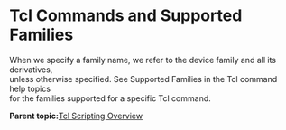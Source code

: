 # Tcl Commands and Supported Families

When we specify a family name, we refer to the device family and all its derivatives,<br /> unless otherwise specified. See Supported Families in the Tcl command help topics<br /> for the families supported for a specific Tcl command.

**Parent topic:**[Tcl Scripting Overview](GUID-57D1B766-9771-410F-B0F1-9199613DB164.md)

